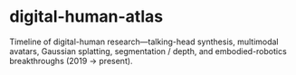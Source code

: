 # digital-human-atlas
Timeline of digital-human research—talking-head synthesis, multimodal avatars, Gaussian splatting, segmentation / depth, and embodied-robotics breakthroughs (2019 → present).
